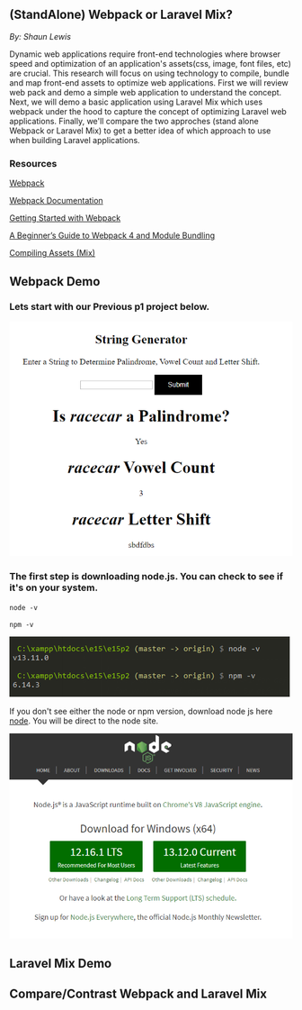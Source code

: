 ## (StandAlone) Webpack or Laravel Mix?

*By: Shaun Lewis*

Dynamic web applications require front-end technologies where browser speed and optimization of an application's 
assets(css, image, font files, etc) are crucial. This research will focus on using technology to compile, bundle and map
front-end assets to optimize web applications. First we will review web pack and demo a simple web application to understand the concept. Next, we will demo a basic application using Laravel Mix which uses webpack under the hood to capture the concept of optimizing Laravel web applications. Finally, we'll compare the two approches (stand alone Webpack or Laravel Mix) to get a better idea of which approach to use when building Laravel applications.

### Resources

[Webpack](https://webpack.js.org/)

[Webpack Documentation](https://webpack.js.org/concepts/)

[Getting Started with Webpack](https://webpack.js.org/guides/getting-started/)

[A Beginner’s Guide to Webpack 4 and Module Bundling](https://www.sitepoint.com/beginners-guide-webpack-module-bundling/)

[Compiling Assets (Mix)](https://laravel.com/docs/6.x/mix)


## Webpack Demo

### Lets start with our Previous p1 project below.

![p1](https://github.com/budostylz/e15/blob/master/Independent-Study/images/webpack-standalone/js/image00PNG.PNG)

### The first step is downloading node.js. You can check to see if it's on your system.

```ubuntu
node -v

```

```ubuntu
npm -v

```
![node check](https://github.com/budostylz/e15/blob/master/Independent-Study/images/webpack-standalone/checknode.PNG)

If you don't see either the node or npm version, download node js here [node](https://nodejs.org/en/). You will be
direct to the node site.

![node site](https://github.com/budostylz/e15/blob/master/Independent-Study/images/webpack-standalone/js/image0.PNG)


## Laravel Mix Demo

## Compare/Contrast Webpack and Laravel Mix










